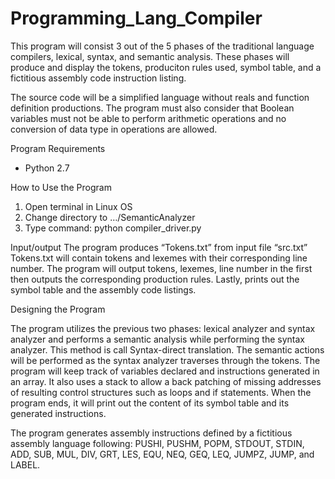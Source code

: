 # Programming_Lang_Compiler
This program will consist 3 out of the 5 phases of the traditional language compilers,
lexical, syntax, and semantic analysis. These phases will produce and display the tokens, produciton rules used, symbol table, and a fictitious assembly code instruction listing.

The source code will be a simplified language without reals and function definition productions. The program must also consider that Boolean variables must not be able to perform arithmetic operations and no conversion of data type in operations are allowed.

Program Requirements
-   Python 2.7

How to Use the Program
1.  Open terminal in Linux OS
2.  Change directory to …/SemanticAnalyzer
3.  Type command:
python compiler_driver.py


Input/output
The program produces “Tokens.txt” from input file “src.txt”
Tokens.txt will contain tokens and lexemes with their corresponding line number.
The program will output tokens, lexemes, line number in the first then outputs the corresponding production rules. Lastly, prints out the symbol table and the assembly code listings.


Designing the Program

The program utilizes the previous two phases: lexical analyzer and syntax analyzer and performs a semantic analysis while performing the syntax analyzer. This method is call Syntax-direct translation. The semantic actions will be performed as the syntax analyzer traverses through the tokens. The program will keep track of variables declared and instructions generated in an array. It also uses a stack to allow a back patching of missing addresses of resulting control structures such as loops and if statements. When the program ends, it will print out the content of its symbol table and its generated instructions.

The program generates assembly instructions defined by a fictitious assembly language following:
PUSHI, PUSHM, POPM, STDOUT, STDIN, ADD, SUB, MUL, DIV, GRT, LES, EQU, NEQ,  GEQ, LEQ, JUMPZ, JUMP, and LABEL.


